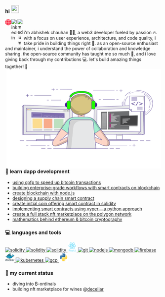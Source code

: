 ### hi <img src="https://media.giphy.com/media/hvRJCLFzcasrR4ia7z/giphy.gif" width="25px" height="25px">

<a href="https://ac12644.github.io/bio/">
  <img align="left" alt="portfolio abhishek" width="20px" src="https://github.com/ac12644/ac12644/blob/625022d4d792964adde3bf3cc531501fb8de5cbb/icons/world.png" />
</a>
<a href="https://www.linkedin.com/in/ac12644/">
  <img align="left" alt="linkedin" width="20px" src="https://img.icons8.com/?size=512&id=8808&format=png" />
</a>
<a href="https://abhishek-chauhan.medium.com/">
  <img align="left" alt="medium" width="20px" src="https://cdn-icons-png.flaticon.com/512/2111/2111505.png" />
</a>
<br/>
<br/>
i'm abhishek chauhan 👨‍💻, a web3 developer fueled by passion 🔥. with a focus on user experience, architecture, and code quality, i take pride in building things right 💯. as an open-source enthusiast and maintainer, i understand the power of collaboration and knowledge sharing. the open-source community has taught me so much 🧠, and i love giving back through my contributions 💻. let's build amazing things together! 🚀
 
 <img align="right" alt="GIF" src="https://github.com/ac12644/ac12644/blob/main/icons/coding.gif" width="500" height="320" />
 
<!-- - 💬 [ask](mailto:ac12644@gmail.com) me, i'm open to collab :) --> 

### 📝 learn dapp development

- [using cpfp to speed up bitcoin transactions](https://medium.com/coinmonks/using-cpfp-to-speed-up-bitcoin-transactions-36e0871b256c)
- [building enterprise-grade workflows with smart contracts on blockchain](https://medium.com/better-programming/building-enterprise-grade-workflows-with-smart-contracts-on-blockchain-6fa559a8110)
- [create blockchain with node.js](https://betterprogramming.pub/create-blockchain-with-node-js-e65dfc40479e/)
- [designing a supply chain smart contract](https://betterprogramming.pub/supply-chain-smart-contract-design-e0ae5071bcbe)
- [create initial coin offering smart contract in solidity](https://betterprogramming.pub/create-your-initial-coin-offering-ico-contract-in-ethereum-5a94ec3e2337)
- [implementing smart contracts using vyper — a python approach](https://betterprogramming.pub/implementing-smart-contracts-using-vyper-a-pythonapproach-95f9299e64d8)
- [create a full stack nft marketplace on the polygon network](https://betterprogramming.pub/create-a-full-stack-nft-marketplace-on-the-polygonnetwork-20176b3a9e33)
- [mathematics behind ethereum & bitcoin cryptography](https://betterprogramming.pub/understanding-ethereum-cryptography-3ef7429eddce)

###  💻 languages and tools
<p align="left">
  <a href="https://docs.soliditylang.org/en/v0.8.13/" target="_blank" rel="noreferrer">
    <img src="https://docs.soliditylang.org/en/v0.8.13/_static/logo.svg" alt="solidity" width="30" height="30" />
  </a>
  <a href="https://ipfs.tech/" target="_blank" rel="noreferrer">
    <img src="https://upload.wikimedia.org/wikipedia/commons/1/18/Ipfs-logo-1024-ice-text.png?20180220024806" alt="solidity" width="30" height="30" />
  </a>
  <a href="https://trufflesuite.com" target="_blank" rel="noreferrer">
    <img src="https://raw.githubusercontent.com/trufflesuite/trufflesuite.com/c97121409c83436a94bfbcc39e166adc38369175/src/img/truffle-logo-dark.svg" alt="solidity" width="30" height="30" />
  </a>
  <a href="https://redux.js.org/" target="_blank" rel="noreferrer">
    <img src="https://raw.githubusercontent.com/devicons/devicon/master/icons/react/react-original-wordmark.svg" alt="react" width="30" height="30" />
  </a>
  <a href="https://git-scm.com/" target="_blank" rel="noreferrer">
    <img src="https://redux.js.org/img/redux-logo-landscape.png" alt="git" width="55" height="30" />
  </a>
  <a href="https://nodejs.org" target="_blank" rel="noreferrer">
    <img src="https://upload.wikimedia.org/wikipedia/commons/thumb/d/d9/Node.js_logo.svg/1180px-Node.js_logo.svg.png?20170401104355" alt="nodejs" width="50" height="30" />
  </a>
  <a href="https://www.mongodb.com/" target="_blank" rel="noreferrer">
    <img src="https://en.vetores.org/d/mongodb.svg" alt="mongodb" width="70" height="30" />
  </a>
  <a href="https://firebase.google.com/" target="_blank" rel="noreferrer">
    <img src="https://www.vectorlogo.zone/logos/firebase/firebase-icon.svg" alt="firebase" width="30" height="30" />
  </a>
  <a href="https://www.docker.com/" target="_blank" rel="noreferrer">
    <img src="https://raw.githubusercontent.com/devicons/devicon/master/icons/docker/docker-original-wordmark.svg" alt="docker" width="30" height="30" />
  </a>
  <a href="https://kubernetes.io" target="_blank" rel="noreferrer">
    <img src="https://www.vectorlogo.zone/logos/kubernetes/kubernetes-icon.svg" alt="kubernetes" width="30" height="30" />
  </a>
  <a href="https://cloud.google.com" target="_blank" rel="noreferrer">
    <img src="https://www.vectorlogo.zone/logos/google_cloud/google_cloud-icon.svg" alt="gcp" width="30" height="30" />
  </a>
  <a href="https://www.python.org" target="_blank" rel="noreferrer">
    <img src="https://raw.githubusercontent.com/devicons/devicon/master/icons/python/python-original.svg" alt="python" width="30" height="30" />
  </a>
</p>
<!-- GITHUB STATS -->
<!-- ![GitHub stats](https://github-readme-stats.vercel.app/api?username=ac12644&theme=default&show_icons=true) -->

<!-- CURRENT-STATS:START -->
### 🚧 my current status

-  diving into ₿-ordinals
-  building nft marketplace for wines @[decellar](https://www.decellar.io/)

<!-- CURRENT-STATS:END -->
<br />



